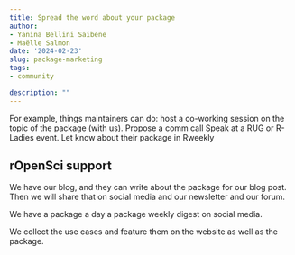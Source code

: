 ```yaml
---
title: Spread the word about your package
author:
- Yanina Bellini Saibene
- Maëlle Salmon
date: '2024-02-23'
slug: package-marketing
tags:
- community

description: ""
---
```







For example, things maintainers can do:
host a co-working session on the topic of the package (with us).
Propose a comm call
Speak at a RUG or R-Ladies event.
Let know about their package in Rweekly


## rOpenSci support

We have our blog, and they can write about the package for our blog post.  Then we will share that on social media and our newsletter and our forum.

We have a package a day a package weekly digest on social media.

We collect the use cases and feature them on the website as well as the package.